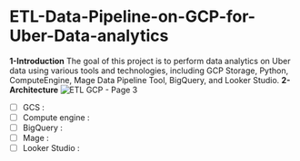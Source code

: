 # ETL-Data-Pipeline-on-GCP-for-Uber-Data-analytics
**1-Introduction**
The goal of this project is to perform data analytics on Uber data using various tools and technologies, including GCP Storage, Python, ComputeEngine, Mage Data Pipeline Tool, BigQuery, and Looker Studio.
**2-Architecture**
![ETL GCP  - Page 3](https://github.com/hafsaelgha/ETL-Data-Pipeline-on-GCP-for-Uber-Data-analytics/assets/99973359/78b0e7ea-f498-48ab-8ac8-fa055dde08f3)
- [ ] GCS :
- [ ] Compute engine : 
- [ ] BigQuery : 
- [ ] Mage : 
- [ ] Looker Studio : 
